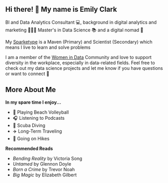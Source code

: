 ## Hi there! 👋 My name is Emily Clark

BI and Data Analytics Consultant 💻, background in digital analytics and marketing 🧑‍🤝‍🧑 Master's in Data Science 📚 and a digital nomad 🚙

My [Sparketype](https://sparketype.com/) is a Maven (Primary) and Scientist (Secondary) which means I live to learn and solve problems

I am a member of the [Women in Data](https://www.womenindata.org/) Community and love to support diversity in the workplace, especially in data-related fields. Feel free to check out my data science projects and let me know if you have questions or want to connect 🙂 


## More About Me
**In my spare time I enjoy...**
* 🏐 Playing Beach Volleyball 
* 🎧 Listening to Podcasts
* 🤿 Scuba Diving
* ✈️ Long-Term Traveling 
* 🌄 Going on Hikes

**Recommended Reads**
* _Bending Reality_ by Victoria Song
* _Untamed_ by Glennon Doyle 
* _Born a Crime_ by Trevor Noah
* _Big Magic_ by Elizabeth Gilbert 

<!-- I am a digital nomad, avid reader, 

**eclark15/eclark15** is a ✨ _special_ ✨ repository because its `README.md` (this file) appears on your GitHub profile.

Here are some ideas to get you started:

- 🔭 I’m currently working on ...
- 🌱 I’m currently learning ...
- 👯 I’m looking to collaborate on ...
- 🤔 I’m looking for help with ...
- 💬 Ask me about ...
- 📫 How to reach me: ...
- 😄 Pronouns: ...
- ⚡ Fun fact: ...
-->
